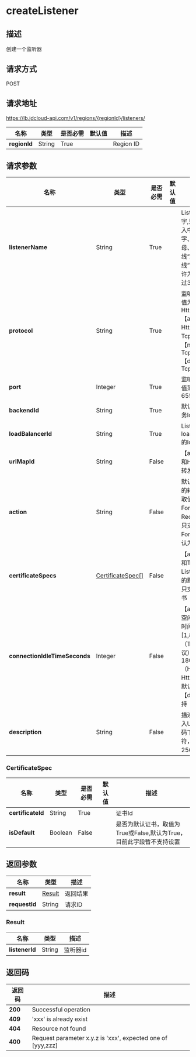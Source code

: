 # createListener


## 描述
创建一个监听器

## 请求方式
POST

## 请求地址
https://lb.jdcloud-api.com/v1/regions/{regionId}/listeners/

|名称|类型|是否必需|默认值|描述|
|---|---|---|---|---|
|**regionId**|String|True| |Region ID|

## 请求参数
|名称|类型|是否必需|默认值|描述|
|---|---|---|---|---|
|**listenerName**|String|True| |Listener的名字,只允许输入中文、数字、大小写字母、英文下划线“_”及中划线“-”，不允许为空且不超过32字符|
|**protocol**|String|True| |监听协议, 取值为Tcp, Tls, Http, Https <br>【alb】支持Http, Https，Tcp和Tls <br>【nlb】支持Tcp  <br>【dnlb】支持Tcp|
|**port**|Integer|True| |监听端口，取值范围为[1, 65535]|
|**backendId**|String|True| |默认的后端服务Id|
|**loadBalancerId**|String|True| |Listener所属loadBalancer的Id|
|**urlMapId**|String|False| |【alb Https和Http协议】转发规则组Id|
|**action**|String|False| |默认后端服务的转发策略,取值为Forward或Redirect, 现只支持Forward, 默认为Forward|
|**certificateSpecs**|[CertificateSpec[]](#certificatespec)|False| |【alb Https和Tls协议】Listener绑定的默认证书，只支持一个证书|
|**connectionIdleTimeSeconds**|Integer|False| |【alb、nlb】空闲连接超时时间, 范围为[1,86400]。 <br>（Tcp和Tls协议）默认为：1800s <br>（Http和Https协议）默认为：60s <br>【dnlb】不支持|
|**description**|String|False| |描述,允许输入UTF-8编码下的全部字符，不超过256字符|

### <div id="CertificateSpec">CertificateSpec</div>
|名称|类型|是否必需|默认值|描述|
|---|---|---|---|---|
|**certificateId**|String|True| |证书Id|
|**isDefault**|Boolean|False| |是否为默认证书，取值为True或False,默认为True，目前此字段暂不支持设置|

## 返回参数
|名称|类型|描述|
|---|---|---|
|**result**|[Result](#result)|返回结果|
|**requestId**|String|请求ID|

### <div id="Result">Result</div>
|名称|类型|描述|
|---|---|---|
|**listenerId**|String|监听器id|

## 返回码
|返回码|描述|
|---|---|
|**200**|Successful operation|
|**409**| 'xxx' is already exist|
|**404**|Resource not found|
|**400**|Request parameter x.y.z is 'xxx', expected one of [yyy,zzz]|
